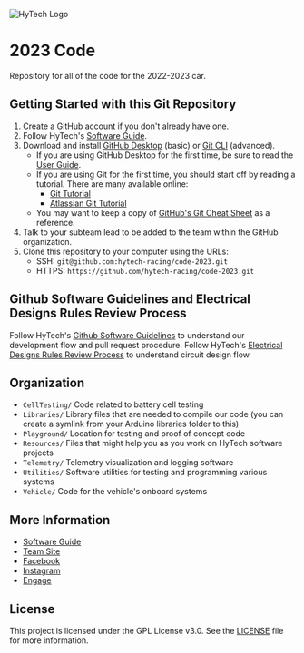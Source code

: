 ![HyTech Logo](https://hytechracing.gatech.edu/images/hytech_logo.png)

# 2023 Code

Repository for all of the code for the 2022-2023 car.

## Getting Started with this Git Repository
1. Create a GitHub account if you don't already have one.
2. Follow HyTech's [Software Guide](https://github.com/hytech-racing/training/tree/master/Resources).
3. Download and install [GitHub Desktop](https://desktop.github.com/) (basic) or [Git CLI](https://git-scm.com/book/en/v2/Getting-Started-Installing-Git) (advanced).
    * If you are using GitHub Desktop for the first time, be sure to read the [User Guide](https://help.github.com/desktop/guides/).
    * If you are using Git for the first time, you should start off by reading a tutorial. There are many available online:
        * [Git Tutorial](https://git-scm.com/docs/gittutorial)
        * [Atlassian Git Tutorial](https://www.atlassian.com/git/tutorials/)
    * You may want to keep a copy of [GitHub's Git Cheat Sheet](https://services.github.com/kit/downloads/github-git-cheat-sheet.pdf) as a reference.
4. Talk to your subteam lead to be added to the team within the GitHub organization.
5. Clone this repository to your computer using the URLs:
    * SSH: `git@github.com:hytech-racing/code-2023.git`
    * HTTPS: `https://github.com/hytech-racing/code-2023.git`

## Github Software Guidelines and Electrical Designs Rules Review Process
Follow HyTech's [Github Software Guidelines](https://gtvault.sharepoint.com/:w:/r/sites/HyTechRacing2/Shared%20Documents/Electrical%20-%20All/HT06/Guidelines%20Rules%20and%20Procedures/Github%20Software%20Guidelines.docx?d=w7e0d7e36afeb47b5a935bd7a4851bceb&csf=1&web=1&e=sudzjV) to understand our development flow and pull request procedure.
Follow HyTech's [Electrical Designs Rules Review Process](https://gtvault.sharepoint.com/:w:/r/sites/HyTechRacing2/Shared%20Documents/Electrical%20-%20All/HT06/Guidelines%20Rules%20and%20Procedures/Electrical%20Designs%20Rules%20Review%20Process.docx?d=w0277498dfb4b4b9fbfad0e5db8a187c8&csf=1&web=1&e=LDFCNz) to understand circuit design flow. 

## Organization
* `CellTesting/`  Code related to battery cell testing
* `Libraries/`    Library files that are needed to compile our code (you can create a symlink from your Arduino libraries folder to this)
* `Playground/`   Location for testing and proof of concept code
* `Resources/`    Files that might help you as you work on HyTech software projects
* `Telemetry/`    Telemetry visualization and logging software
* `Utilities/`    Software utilities for testing and programming various systems
* `Vehicle/`      Code for the vehicle's onboard systems

## More Information
* [Software Guide](https://github.com/hytech-racing/training/tree/master/Resources)
* [Team Site](https://hytechracing.gatech.edu/)
* [Facebook](https://www.facebook.com/HyTechRacing/)
* [Instagram](https://www.instagram.com/hytech.racing/)
* [Engage](https://gatech.campuslabs.com/engage/organization/hytech-racing)

## License
This project is licensed under the GPL License v3.0. See the [LICENSE](LICENSE) file for more information.
